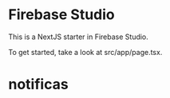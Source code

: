 # Firebase Studio

This is a NextJS starter in Firebase Studio.

To get started, take a look at src/app/page.tsx.
# notificas
